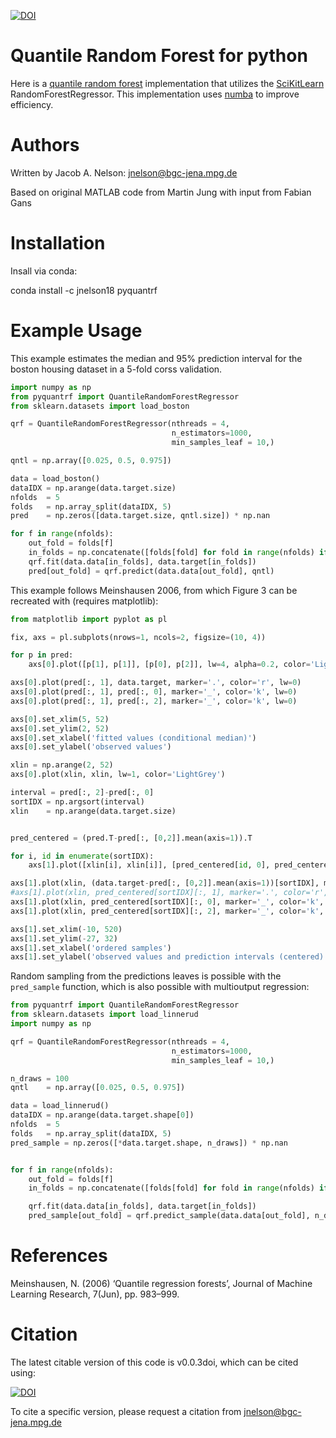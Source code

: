 [![DOI](https://zenodo.org/badge/321992721.svg)](https://zenodo.org/badge/latestdoi/321992721)

# Quantile Random Forest for python

Here is a [quantile random forest](http://jmlr.org/papers/v7/meinshausen06a.html) implementation that utilizes the [SciKitLearn](https://scikit-learn.org/stable/) RandomForestRegressor. This implementation uses [numba](https://numba.pydata.org) to improve efficiency.

# Authors

Written by Jacob A. Nelson: jnelson@bgc-jena.mpg.de

Based on original MATLAB code from Martin Jung with input from Fabian Gans

# Installation

Insall via conda:

conda install -c jnelson18 pyquantrf

# Example Usage

This example estimates the median and 95% prediction interval for the boston housing dataset in
a 5-fold corss validation.

```python
import numpy as np
from pyquantrf import QuantileRandomForestRegressor
from sklearn.datasets import load_boston

qrf = QuantileRandomForestRegressor(nthreads = 4,
                                    n_estimators=1000,
                                    min_samples_leaf = 10,)

qntl = np.array([0.025, 0.5, 0.975])

data = load_boston()
dataIDX = np.arange(data.target.size)
nfolds  = 5
folds   = np.array_split(dataIDX, 5)
pred    = np.zeros([data.target.size, qntl.size]) * np.nan

for f in range(nfolds):
    out_fold = folds[f]
    in_folds = np.concatenate([folds[fold] for fold in range(nfolds) if fold != f])
    qrf.fit(data.data[in_folds], data.target[in_folds])
    pred[out_fold] = qrf.predict(data.data[out_fold], qntl)
```

This example follows Meinshausen 2006, from which Figure 3 can be recreated with (requires matplotlib):

```python
from matplotlib import pyplot as pl

fix, axs = pl.subplots(nrows=1, ncols=2, figsize=(10, 4))

for p in pred:
    axs[0].plot([p[1], p[1]], [p[0], p[2]], lw=4, alpha=0.2, color='LightGrey')

axs[0].plot(pred[:, 1], data.target, marker='.', color='r', lw=0)
axs[0].plot(pred[:, 1], pred[:, 0], marker='_', color='k', lw=0)
axs[0].plot(pred[:, 1], pred[:, 2], marker='_', color='k', lw=0)

axs[0].set_xlim(5, 52)
axs[0].set_ylim(2, 52)
axs[0].set_xlabel('fitted values (conditional median)')
axs[0].set_ylabel('observed values')

xlin = np.arange(2, 52)
axs[0].plot(xlin, xlin, lw=1, color='LightGrey')

interval = pred[:, 2]-pred[:, 0]
sortIDX = np.argsort(interval)
xlin    = np.arange(data.target.size)


pred_centered = (pred.T-pred[:, [0,2]].mean(axis=1)).T

for i, id in enumerate(sortIDX):
    axs[1].plot([xlin[i], xlin[i]], [pred_centered[id, 0], pred_centered[id, 2]], lw=4, alpha=0.2, color='LightGrey')

axs[1].plot(xlin, (data.target-pred[:, [0,2]].mean(axis=1))[sortIDX], marker='.', color='r', lw=0)
#axs[1].plot(xlin, pred_centered[sortIDX][:, 1], marker='.', color='r', lw=0)
axs[1].plot(xlin, pred_centered[sortIDX][:, 0], marker='_', color='k', lw=0)
axs[1].plot(xlin, pred_centered[sortIDX][:, 2], marker='_', color='k', lw=0)

axs[1].set_xlim(-10, 520)
axs[1].set_ylim(-27, 32)
axs[1].set_xlabel('ordered samples')
axs[1].set_ylabel('observed values and prediction intervals (centered)')
```

Random sampling from the predictions leaves is possible with the `pred_sample` function, which is also possible
with multioutput regression:

```python
from pyquantrf import QuantileRandomForestRegressor
from sklearn.datasets import load_linnerud
import numpy as np

qrf = QuantileRandomForestRegressor(nthreads = 4,
                                    n_estimators=1000,
                                    min_samples_leaf = 10,)

n_draws = 100
qntl    = np.array([0.025, 0.5, 0.975])

data = load_linnerud()
dataIDX = np.arange(data.target.shape[0])
nfolds  = 5
folds   = np.array_split(dataIDX, 5)
pred_sample = np.zeros([*data.target.shape, n_draws]) * np.nan


for f in range(nfolds):
    out_fold = folds[f]
    in_folds = np.concatenate([folds[fold] for fold in range(nfolds) if fold != f])

    qrf.fit(data.data[in_folds], data.target[in_folds])
    pred_sample[out_fold] = qrf.predict_sample(data.data[out_fold], n_draws)
```

# References

Meinshausen, N. (2006) ‘Quantile regression forests’, Journal of Machine Learning Research, 7(Jun), pp. 983–999.

# Citation

The latest citable version of this code is v0.0.3doi, which can be cited using:

[![DOI](https://zenodo.org/badge/321992721.svg)](https://zenodo.org/badge/latestdoi/321992721)

To cite a specific version, please request a citation from jnelson@bgc-jena.mpg.de
